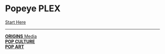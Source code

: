 # Popeye PLEX

[Start Here](https://github.com/Interactimation/popeye/wiki/HOME:-PopeyePLEX)

----

[**ORIGINS** Media](https://github.com/Interactimation/popeye/wiki/ORIGINS-(Media))  
[**POP CULTURE**](https://github.com/Interactimation/popeye/wiki/POP-CULTURE)  
[**POP ART**](https://github.com/Interactimation/popeye/wiki/POP-ART)  
 
